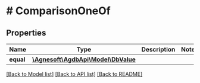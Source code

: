 # # ComparisonOneOf

## Properties

Name | Type | Description | Notes
------------ | ------------- | ------------- | -------------
**equal** | [**\Agnesoft\\AgdbApi\Model\DbValue**](DbValue.md) |  |

[[Back to Model list]](../../README.md#models) [[Back to API list]](../../README.md#endpoints) [[Back to README]](../../README.md)
